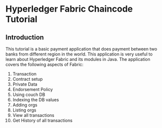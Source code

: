 # Hyperledger Fabric Chaincode Tutorial


## Introduction
This tutorial is a basic payment application that does payment between two banks from different region in the world. This application is very useful to learn about Hyperledger Fabric and its modules in Java.
The application covers the following aspects of Fabric:

1. Transaction
2. Contract setup
3. Private Data
4. Endorsement Policy
5. Using couch DB
6. Indexing the DB values
7. Adding orgs
8. Listing orgs
9. View all transactions
10. Get History of all transactions
 

